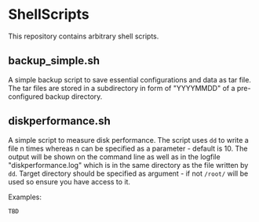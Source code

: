 # ShellScripts

This repository contains arbitrary shell scripts.

## backup_simple.sh
A simple backup script to save essential configurations and data as tar file. The tar files are stored in a subdirectory in form of "YYYYMMDD" of a pre-configured backup directory.

## diskperformance.sh
A simple script to measure disk performance. The script uses `dd` to write a file n times whereas n can be specified as a parameter - default is 10. The output will be shown on the command line as well as in the logfile "diskperformance.log" which is in the same directory as the file written by `dd`.
Target directory should be specified as argument - if not `/root/` will be used so ensure you have access to it.

Examples:
```
TBD 
```
